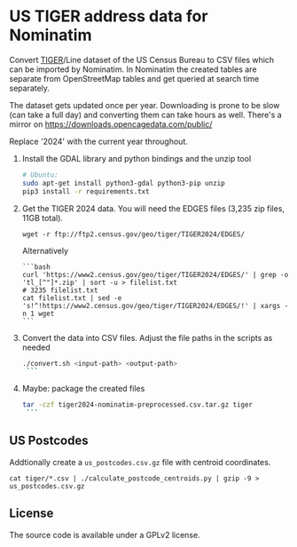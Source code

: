 US TIGER address data for Nominatim
===================================

Convert [TIGER](https://www.census.gov/geographies/mapping-files/time-series/geo/tiger-line-file.html)/Line
dataset of the US Census Bureau to CSV files which can be imported by Nominatim. In Nominatim the created
tables are separate from OpenStreetMap tables and get queried at search time separately.


The dataset gets updated once per year. Downloading is prone to be slow (can take a full day) and converting
them can take hours as well. There's a mirror on https://downloads.opencagedata.com/public/

Replace '2024' with the current year throughout.

  1. Install the GDAL library and python bindings and the unzip tool

        ```bash
        # Ubuntu:
        sudo apt-get install python3-gdal python3-pip unzip
        pip3 install -r requirements.txt
        ```

  2. Get the TIGER 2024 data. You will need the EDGES files
     (3,235 zip files, 11GB total).

         wget -r ftp://ftp2.census.gov/geo/tiger/TIGER2024/EDGES/


     Alternatively

         ```bash
         curl 'https://www2.census.gov/geo/tiger/TIGER2024/EDGES/' | grep -o 'tl_[^"]*.zip' | sort -u > filelist.txt
         # 3235 filelist.txt
         cat filelist.txt | sed -e 's!^!https://www2.census.gov/geo/tiger/TIGER2024/EDGES/!' | xargs -n 1 wget
         ```

  3. Convert the data into CSV files. Adjust the file paths in the scripts as needed

        ```bash
        ./convert.sh <input-path> <output-path>
         ```

  4. Maybe: package the created files
  
        ```bash
        tar -czf tiger2024-nominatim-preprocessed.csv.tar.gz tiger
         ```


US Postcodes
-------------
Addtionally create a `us_postcodes.csv.gz` file with centroid coordinates.

    cat tiger/*.csv | ./calculate_postcode_centroids.py | gzip -9 > us_postcodes.csv.gz


License
-------
The source code is available under a GPLv2 license.
